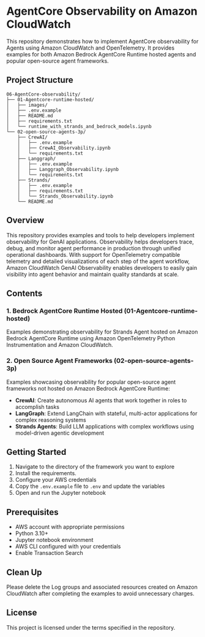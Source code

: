 # AgentCore Observability on Amazon CloudWatch

This repository demonstrates how to implement AgentCore observability for Agents using Amazon CloudWatch and OpenTelemetry. It provides examples for both Amazon Bedrock AgentCore Runtime hosted agents and popular open-source agent frameworks.

## Project Structure

```
06-AgentCore-observability/
├── 01-Agentcore-runtime-hosted/
│   ├── images/
│   ├── .env.example
│   ├── README.md
│   ├── requirements.txt
│   └── runtime_with_strands_and_bedrock_models.ipynb
└── 02-open-source-agents-3p/
    ├── CrewAI/
    │   ├── .env.example
    │   ├── CrewAI_Observability.ipynb
    │   └── requirements.txt
    ├── Langgraph/
    │   ├── .env.example
    │   ├── Langgraph_Observability.ipynb
    │   └── requirements.txt
    ├── Strands/
    │   ├── .env.example
    │   ├── requirements.txt
    │   └── Strands_Observability.ipynb
    └── README.md
```

## Overview

This repository provides examples and tools to help developers implement observability for GenAI applications. Observability helps developers trace, debug, and monitor agent performance in production through unified operational dashboards. With support for OpenTelemetry compatible telemetry and detailed visualizations of each step of the agent workflow, Amazon CloudWatch GenAI Observability enables developers to easily gain visibility into agent behavior and maintain quality standards at scale.

## Contents

### 1. Bedrock AgentCore Runtime Hosted (01-Agentcore-runtime-hosted)

Examples demonstrating observability for Strands Agent hosted on Amazon Bedrock AgentCore Runtime using Amazon OpenTelemetry Python Instrumentation and Amazon CloudWatch.

### 2. Open Source Agent Frameworks (02-open-source-agents-3p)

Examples showcasing observability for popular open-source agent frameworks not hosted on Amazon Bedrock AgentCore Runtime:

- **CrewAI**: Create autonomous AI agents that work together in roles to accomplish tasks
- **LangGraph**: Extend LangChain with stateful, multi-actor applications for complex reasoning systems
- **Strands Agents**: Build LLM applications with complex workflows using model-driven agentic development

## Getting Started

1. Navigate to the directory of the framework you want to explore
2. Install the requirements.
3. Configure your AWS credentials
4. Copy the `.env.example` file to `.env` and update the variables
5. Open and run the Jupyter notebook

## Prerequisites

- AWS account with appropriate permissions
- Python 3.10+
- Jupyter notebook environment
- AWS CLI configured with your credentials
- Enable Transaction Search

## Clean Up

Please delete the Log groups and associated resources created on Amazon CloudWatch after completing the examples to avoid unnecessary charges.

## License

This project is licensed under the terms specified in the repository.
